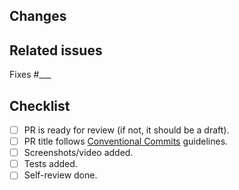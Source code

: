 ## Changes

<!-- Describe changes here. Attach screenshots/video if changes affect UI. -->
<!-- If PR is not ready for review yet, make it draft. -->
<!-- Add tests if it makes sense, especially if it's a bug fix. -->

## Related issues

Fixes #___

## Checklist

- [ ] PR is ready for review (if not, it should be a draft).
- [ ] PR title follows [Conventional Commits][1] guidelines.
- [ ] Screenshots/video added.
- [ ] Tests added.
- [ ] Self-review done.

[1]: https://www.conventionalcommits.org/en/v1.0.0/
